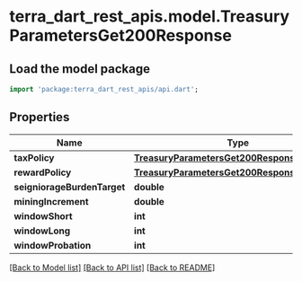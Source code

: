# terra_dart_rest_apis.model.TreasuryParametersGet200Response

## Load the model package
```dart
import 'package:terra_dart_rest_apis/api.dart';
```

## Properties
Name | Type | Description | Notes
------------ | ------------- | ------------- | -------------
**taxPolicy** | [**TreasuryParametersGet200ResponseTaxPolicy**](TreasuryParametersGet200ResponseTaxPolicy.md) |  | [optional] 
**rewardPolicy** | [**TreasuryParametersGet200ResponseTaxPolicy**](TreasuryParametersGet200ResponseTaxPolicy.md) |  | [optional] 
**seigniorageBurdenTarget** | **double** | 67% | [optional] 
**miningIncrement** | **double** |  | [optional] 
**windowShort** | **int** |  | [optional] 
**windowLong** | **int** |  | [optional] 
**windowProbation** | **int** |  | [optional] 

[[Back to Model list]](../README.md#documentation-for-models) [[Back to API list]](../README.md#documentation-for-api-endpoints) [[Back to README]](../README.md)


